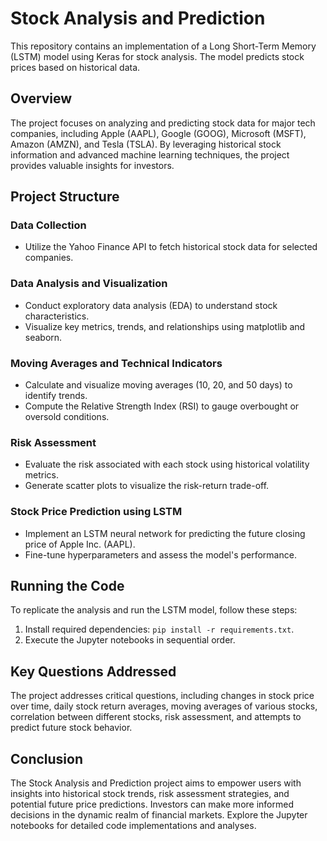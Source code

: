# Stock Analysis and Prediction

This repository contains an implementation of a Long Short-Term Memory (LSTM) model using Keras for stock analysis. The model predicts stock prices based on historical data.

## Overview

The project focuses on analyzing and predicting stock data for major tech companies, including Apple (AAPL), Google (GOOG), Microsoft (MSFT), Amazon (AMZN), and Tesla (TSLA). By leveraging historical stock information and advanced machine learning techniques, the project provides valuable insights for investors.

## Project Structure

### Data Collection

- Utilize the Yahoo Finance API to fetch historical stock data for selected companies.

### Data Analysis and Visualization

- Conduct exploratory data analysis (EDA) to understand stock characteristics.
- Visualize key metrics, trends, and relationships using matplotlib and seaborn.

### Moving Averages and Technical Indicators

- Calculate and visualize moving averages (10, 20, and 50 days) to identify trends.
- Compute the Relative Strength Index (RSI) to gauge overbought or oversold conditions.

### Risk Assessment

- Evaluate the risk associated with each stock using historical volatility metrics.
- Generate scatter plots to visualize the risk-return trade-off.

### Stock Price Prediction using LSTM

- Implement an LSTM neural network for predicting the future closing price of Apple Inc. (AAPL).
- Fine-tune hyperparameters and assess the model's performance.

## Running the Code

To replicate the analysis and run the LSTM model, follow these steps:

1. Install required dependencies: `pip install -r requirements.txt`.
2. Execute the Jupyter notebooks in sequential order.

## Key Questions Addressed

The project addresses critical questions, including changes in stock price over time, daily stock return averages, moving averages of various stocks, correlation between different stocks, risk assessment, and attempts to predict future stock behavior.

## Conclusion

The Stock Analysis and Prediction project aims to empower users with insights into historical stock trends, risk assessment strategies, and potential future price predictions. Investors can make more informed decisions in the dynamic realm of financial markets. Explore the Jupyter notebooks for detailed code implementations and analyses.
